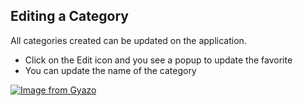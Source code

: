 ## Editing a Category

All categories created can be updated on the application.
* Click on the Edit icon and you see a popup to update the favorite
* You can update the name of the category

[![Image from Gyazo](https://i.gyazo.com/2a71e2d9206b454f0de10f03613098d9.gif)](https://gyazo.com/2a71e2d9206b454f0de10f03613098d9)